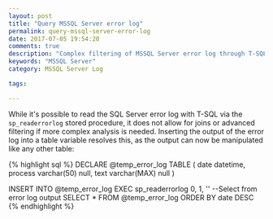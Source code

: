 ```yaml
---
layout: post
title: "Query MSSQL Server error log"
permalink: query-mssql-server-error-log
date: 2017-07-05 19:54:20
comments: true
description: "Complex filtering of MSSQL Server error log through T-SQL."
keywords: "MSSQL Server"
category: MSSQL Server Log

tags:

---
```


While it's possible to read the SQL Server error log with T-SQL via the `sp_readerrorlog` stored procedure, it does not allow for joins or advanced filtering if more complex analysis is needed.
Inserting the output of the error log into a table variable resolves this, as the output can now be manipulated like any other table:

{% highlight sql %}
DECLARE @temp_error_log TABLE
(
 date datetime,
 process varchar(50) null,
 text varchar(MAX) null
)

INSERT INTO @temp_error_log
EXEC sp_readerrorlog 0, 1, '<log filter>'
--Select from error log output
SELECT * FROM @temp_error_log 
ORDER BY date DESC
{% endhighlight %}

